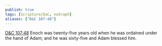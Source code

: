 ```yaml
---
publish: true
tags: [Scripture/DaC, noGraph]
aliases: ["D&C 107:48"]
---
```

[D&C 107:48](https://churchofjesuschrist.org/study/scriptures/dc-testament/dc/107?lang=eng&id=p48#p48) Enoch was twenty-five years old when he was ordained under the hand of Adam; and he was sixty-five and Adam blessed him.
